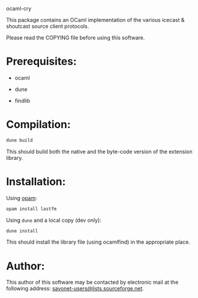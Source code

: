 ocaml-cry

This package contains an OCaml implementation of the
various icecast & shoutcast source client protocols.

Please read the COPYING file before using this software.

Prerequisites:
==============

- ocaml

- dune

- findlib

Compilation:
============

```sh
dune build
```

This should build both the native and the byte-code version of the
extension library.

Installation:
=============

Using [opam](http://opam.ocaml.org/):
```sh
opam install lastfm
```

Using `dune` and a local copy (dev only):
```sh
dune install
``` 

This should install the library file (using ocamlfind) in the
appropriate place.

Author:
=======

This author of this software may be contacted by electronic mail
at the following address: savonet-users@lists.sourceforge.net.

